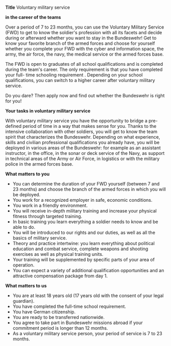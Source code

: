 
**Title**
Voluntary military service

**in the career of the teams**

Over a period of 7 to 23 months, you can use the Voluntary Military Service (FWD) to get to know the soldier's profession with all its facets and decide during or afterward whether you want to stay in the Bundeswehr! Get to know your favorite branch of the armed forces and choose for yourself whether you complete your FWD with the cyber and information space, the army, the air force, the navy, the medical service or the armed forces base.

The FWD is open to graduates of all school qualifications and is completed during the team's career. The only requirement is that you have completed your full- time schooling  requirement . Depending on your school qualifications, you can switch to a higher career after voluntary military service.

Do you dare? Then apply now and find out whether the Bundeswehr is right for you!

**Your tasks in voluntary military service**

With voluntary military service you have the opportunity to bridge a pre-defined period of time in a way that makes sense for you. Thanks to the intensive collaboration with other soldiers, you will get to know the team spirit that characterizes the Bundeswehr. Depending on what experience, skills and civilian professional qualifications you already have, you will be deployed in various areas of the Bundeswehr: for example as an assistant instructor, in the office, in the sonar or deck service of the Navy, as support in technical areas of the Army or Air Force, in logistics or with the military police in the armed forces base.

**What matters to you**

-   You can determine the duration of your FWD yourself (between 7 and 23 months) and choose the branch of the armed forces in which you will be deployed.
-   You work for a recognized employer in safe, economic conditions.
-   You work in a friendly environment.
-   You will receive in-depth military training and increase your physical fitness through targeted training.
-   In basic training you learn everything a soldier needs to know and be able to do.
-   You will be introduced to our rights and our duties, as well as all the basics of military service.
-   Theory and practice intertwine: you learn everything about political education and combat service, complete weapons and shooting exercises as well as physical training units.
-   Your training will be supplemented by specific parts of your area of ​​operation.
-   You can expect a variety of additional qualification opportunities and an attractive compensation package from day 1.

**What matters to us**

-   You are at least 18 years old (17 years old with the consent of your legal guardian).
-   You have completed the full-time school requirement.
-   You have German citizenship.
-   You are ready to be transferred nationwide.
-   You agree to take part in Bundeswehr missions abroad if your commitment period is longer than 12 months.
-   As a voluntary military service person, your period of service is 7 to 23 months.